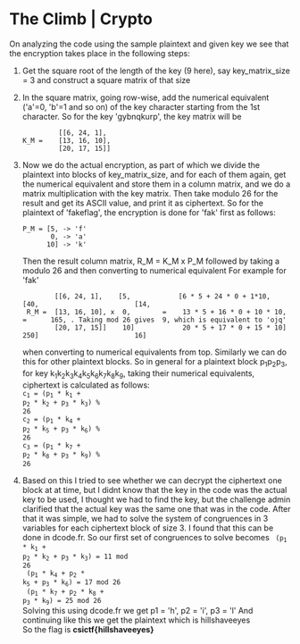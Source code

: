 
# The Climb | Crypto

On analyzing the code using the sample plaintext and given key we see that the encryption takes place in the following steps:
1. Get the square root of the length of the key (9 here), say key_matrix_size = 3 and construct a square matrix of that size 

2. In the square matrix, going row-wise, add the numerical equivalent ('a'=0, 'b'=1 and so on) of the key character starting from the 1st character.
    So for the key 'gybnqkurp', the key matrix will be
    ```        
             [[6, 24, 1],
    K_M =    [13, 16, 10],
             [20, 17, 15]]
    ```
3. Now we do the actual encryption, as part of which we divide the plaintext into blocks of key_matrix_size, and for each of them again, get the numerical equivalent and store them in a column matrix, and we do a matrix multiplication with the key matrix. Then take modulo 26 for the result and get its ASCII value, and print it as ciphertext.
    So for the plaintext of 'fakeflag', the encryption is done for 'fak' first as follows:
    ```
    P_M = [5, -> 'f'
           0, -> 'a'
          10] -> 'k'
    ```
    Then the result column matrix, R_M = K_M x P_M followed by taking a modulo 26 and then converting to numerical equivalent
    For example for 'fak'
    ```
            [[6, 24, 1],    [5,            [6 * 5 + 24 * 0 + 1*10,            [40,                        [14,
     R_M =  [13, 16, 10], x  0,        =    13 * 5 + 16 * 0 + 10 * 10,  =      165, . Taking mod 26 gives  9, which is equivalent to 'ojq'
            [20, 17, 15]]    10]            20 * 5 + 17 * 0 + 15 * 10]         250]                        16]
    ```    
     when converting to numerical equivalents from top.
     Similarly we can do this for other plaintext blocks.
    So in general for a plaintext block p<sub>1</sub>p<sub>2</sub>p<sub>3</sub>, for key k<sub>1</sub>k<sub>2</sub>k<sub>3</sub>k<sub>4</sub>k<sub>5</sub>k<sub>6</sub>k<sub>7</sub>k<sub>8</sub>k<sub>9</sub>, taking their numerical equivalents,<br/>
    ciphertext is calculated as follows: <br/>
                <code>c<sub>1</sub> = (p<sub>1</sub> * k<sub>1</sub> + p<sub>2</sub> * k<sub>2</sub> + p<sub>3</sub> * k<sub>3</sub>) % 26</code> <br/>
               <code>c<sub>2</sub> = (p<sub>1</sub> * k<sub>4</sub> + p<sub>2</sub> * k<sub>5</sub> + p<sub>3</sub> * k<sub>6</sub>) % 26</code> <br/>
    <code>c<sub>3</sub> = (p<sub>1</sub> * k<sub>7</sub> + p<sub>2</sub> * k<sub>8</sub> + p<sub>3</sub> * k<sub>9</sub>) % 26</code><br/>

4. Based on this I tried to see whether we can decrypt the ciphertext one block at at time, but I didnt know that the key in the code was the actual key to be used, I thought we had to find the key, but the challenge admin clarified that the actual key was the same one that was in the code. After that it was simple, we had to solve the system of congruences in 3 variables for each ciphertext block of size 3. I found that this can be done in dcode.fr.
So our first set of congruences to solve becomes
    <code> (p<sub>1</sub> * k<sub>1</sub> + p<sub>2</sub> * k<sub>2</sub> + p<sub>3</sub> * k<sub>3</sub>) = 11 mod 26</code> <br/>
    <code> (p<sub>1</sub> * k<sub>4</sub> + p<sub>2</sub> * k<sub>5</sub> + p<sub>3</sub> * k<sub>6</sub>) = 17 mod 26</code> <br/>
    <code> (p<sub>1</sub> * k<sub>7</sub> + p<sub>2</sub> * k<sub>8</sub> + p<sub>3</sub> * k<sub>9</sub>) = 25 mod 26</code><br/>
Solving this using dcode.fr we get p1 = 'h', p2 = 'i', p3 = 'l'
And continuing like this we get the plaintext which is hillshaveeyes <br/>
So the flag is **csictf{hillshaveeyes}**
```

